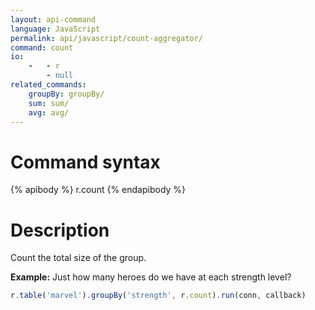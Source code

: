 ```yaml
---
layout: api-command 
language: JavaScript
permalink: api/javascript/count-aggregator/
command: count
io:
    -   - r
        - null
related_commands:
    groupBy: groupBy/
    sum: sum/
    avg: avg/
---
```


# Command syntax #

{% apibody %}
r.count
{% endapibody %}

# Description #

Count the total size of the group.

__Example:__ Just how many heroes do we have at each strength level?

```js
r.table('marvel').groupBy('strength', r.count).run(conn, callback)
```

